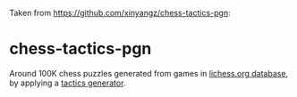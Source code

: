Taken from https://github.com/xinyangz/chess-tactics-pgn:
# chess-tactics-pgn

Around 100K chess puzzles generated from games in [lichess.org database](https://database.lichess.org), by applying a [tactics generator](https://github.com/vitogit/pgn-tactics-generator).
